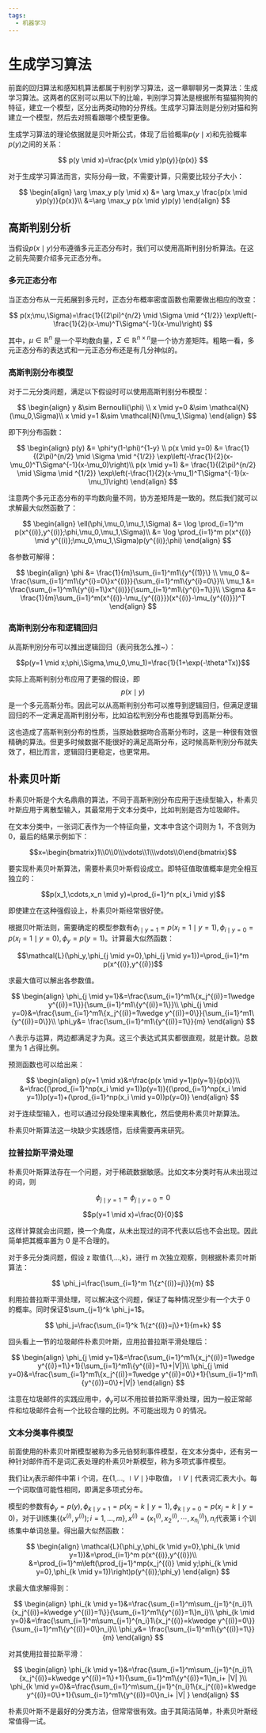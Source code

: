 ```yaml
---
tags:
  - 机器学习
---
```


# 生成学习算法

前面的回归算法和感知机算法都属于判别学习算法，这一章聊聊另一类算法：生成学习算法。这两者的区别可以用以下的比喻，判别学习算法是根据所有猫猫狗狗的特征，建立一个模型，区分出两类动物的分界线。生成学习算法则是分别对猫和狗建立一个模型，然后去对照看跟哪个模型更像。

生成学习算法的理论依据就是贝叶斯公式，体现了后验概率$p({y \mid x})$和先验概率$p(y)$之间的关系：

$$
p(y \mid x)=\frac{p(x \mid y)p(y)}{p(x)}
$$

对于生成学习算法而言，实际分母一致，不需要计算，只需要比较分子大小：

$$
\begin{align}
\arg \max_y p(y \mid x) &= \arg \max_y \frac{p(x \mid y)p(y)}{p(x)}\\
&=\arg \max_y p(x \mid y)p(y)
\end{align}
$$

## 高斯判别分析

当假设$p(x \mid y)$分布遵循多元正态分布时，我们可以使用高斯判别分析算法。在这之前先简要介绍多元正态分布。

### 多元正态分布

当正态分布从一元拓展到多元时，正态分布概率密度函数也需要做出相应的改变：

$$
p(x;\mu,\Sigma)=\frac{1}{(2\pi)^{n/2} \mid  \Sigma  \mid ^{1/2}} \exp\left(-\frac{1}{2}(x-\mu)^T\Sigma^{-1}(x-\mu)\right)
$$

其中，$\mu \in \mathbb{R}^n$ 是一个平均数向量，$\Sigma \in \mathbb{R}^{n\times n}$是一个协方差矩阵。粗略一看，多元正态分布的表达式和一元正态分布还是有几分神似的。

### 高斯判别分布模型

对于二元分类问题，满足以下假设时可以使用高斯判别分布模型：

$$
\begin{align}
y &\sim Bernoulli(\phi) \\
x \mid y=0 &\sim \mathcal{N}(\mu_0,\Sigma)\\
x \mid y=1 &\sim \mathcal{N}(\mu_1,\Sigma)
\end{align}
$$

即下列分布函数：

$$
\begin{align}
p(y) &= \phi^y(1-\phi)^{1-y} \\
p(x \mid y=0) &= \frac{1}{(2\pi)^{n/2} \mid  \Sigma  \mid ^{1/2}} \exp\left(-\frac{1}{2}(x-\mu_0)^T\Sigma^{-1}(x-\mu_0)\right)\\
p(x \mid y=1) &= \frac{1}{(2\pi)^{n/2} \mid  \Sigma  \mid ^{1/2}} \exp\left(-\frac{1}{2}(x-\mu_1)^T\Sigma^{-1}(x-\mu_1)\right)
\end{align}
$$

注意两个多元正态分布的平均数向量不同，协方差矩阵是一致的。然后我们就可以求解最大似然函数了：

$$
\begin{align}
\ell(\phi,\mu_0,\mu_1,\Sigma) &= \log \prod_{i=1}^m p(x^{(i)},y^{(i)};\phi,\mu_0,\mu_1,\Sigma)\\
&= \log \prod_{i=1}^m p(x^{(i)} \mid y^{(i)};\mu_0,\mu_1,\Sigma)p(y^{(i)};\phi)
\end{align}
$$

各参数可解得：

$$
\begin{align}
\phi &= \frac{1}{m}\sum_{i=1}^m1\{y^{(1)}\} \\
\mu_0 &= \frac{\sum_{i=1}^m1\{y^{i}=0\}x^{(i)}}{\sum_{i=1}^m1\{y^{i}=0\}}\\
\mu_1 &= \frac{\sum_{i=1}^m1\{y^{i}=1\}x^{(i)}}{\sum_{i=1}^m1\{y^{i}=1\}}\\
\Sigma &= \frac{1}{m}\sum_{i=1}^m(x^{(i)}-\mu_{y^{(i)}})(x^{(i)}-\mu_{y^{(i)}})^T
\end{align}
$$

### 高斯判别分布和逻辑回归

从高斯判别分布可以推出逻辑回归（表问我怎么推~）：

$$p(y=1 \mid x;\phi,\Sigma,\mu_0,\mu_1)=\frac{1}{1+\exp(-\theta^Tx)}$$

实际上高斯判别分布应用了更强的假设，即$$p(x \mid y)$$是一个多元高斯分布。因此可以从高斯判别分布可以推导到逻辑回归，但满足逻辑回归的不一定满足高斯判别分布，比如泊松判别分布也能推导到高斯分布。

这也造成了高斯判别分布的性质，当原始数据吻合高斯分布时，这是一种很有效很精确的算法。但更多时候数据不能很好的满足高斯分布，这时候高斯判别分布就失效了，相比而言，逻辑回归更稳定，也更常用。

## 朴素贝叶斯

朴素贝叶斯是个大名鼎鼎的算法，不同于高斯判别分布应用于连续型输入，朴素贝叶斯应用于离散型输入，其最常用于文本分类中，比如判别是否为垃圾邮件。

在文本分类中，一张词汇表作为一个特征向量，文本中含这个词则为 1，不含则为 0，最后的结果示例如下：

$$x=\begin{bmatrix}1\\0\\0\\\vdots\\1\\\vdots\\0\end{bmatrix}$$

要实现朴素贝叶斯算法，需要朴素贝叶斯假设成立。即特征值取值概率是完全相互独立的：

$$p(x_1,\cdots,x_n \mid y)=\prod_{i=1}^n p(x_i \mid y)$$

即使建立在这种强假设上，朴素贝叶斯经常很好使。

根据贝叶斯法则，需要确定的模型参数有$\phi_{i \mid y=1}=p(x_i=1 \mid y=1),\phi_{i \mid y=0}=p(x_i=1 \mid y=0),\phi_y=p(y=1)$。计算最大似然函数：

$$\mathcal{L}(\phi_y,\phi_{j \mid y=0},\phi_{j \mid y=1})=\prod_{i=1}^m p(x^{(i)},y^{(i)})$$

求最大值可以解出各参数值。

$$
\begin{align}
\phi_{j \mid y=1}&=\frac{\sum_{i=1}^m1\{x_j^{(i)}=1\wedge y^{(i)}=1\}}{\sum_{i=1}^m1\{y^{(i)}=1\}}\\
\phi_{j \mid y=0}&=\frac{\sum_{i=1}^m1\{x_j^{(i)}=1\wedge y^{(i)}=0\}}{\sum_{i=1}^m1\{y^{(i)}=0\}}\\
\phi_y&= \frac{\sum_{i=1}^m1\{y^{(i)}=1\}}{m}
\end{align}
$$

$\wedge$表示与运算，两边都满足才为真。这三个表达式其实都很直观，就是计数。总数里为 1 占得比例。

预测函数也可以给出来：

$$
\begin{align}
p(y=1 \mid x)&=\frac{p(x \mid y=1)p(y=1)}{p(x)}\\
&=\frac{(\prod_{i=1}^np(x_i \mid y=1))p(y=1)}{(\prod_{i=1}^np(x_i \mid y=1))p(y=1)+(\prod_{i=1}^np(x_i \mid y=0))p(y=0)}
\end{align}
$$

对于连续型输入，也可以通过分段处理来离散化，然后使用朴素贝叶斯算法。

朴素贝叶斯算法这一块缺少实践感悟，后续需要再来研究。

### 拉普拉斯平滑处理

朴素贝叶斯算法存在一个问题，对于稀疏数据敏感。比如文本分类时有从未出现过的词，则

$$
\phi_{j \mid y=1}=\phi_{j \mid y=0}=0
$$

$$p(y=1 \mid x)=\frac{0}{0}$$

这样计算就会出问题，换一个角度，从未出现过的词不代表以后也不会出现。因此简单把其概率置为 0 是不合理的。

对于多元分类问题，假设 z 取值{1,...,k}，进行 m 次独立观察，则根据朴素贝叶斯算法：

$$
\phi_j=\frac{\sum_{i=1}^m 1\{z^{(i)}=j\}}{m}
$$

利用拉普拉斯平滑处理，可以解决这个问题，保证了每种情况至少有一个大于 0 的概率。同时保证$\sum_{j=1}^k \phi_j=1$。

$$
\phi_j=\frac{\sum_{i=1}^k 1\{z^{(i)}=j\}+1}{m+k}
$$

回头看上一节的垃圾邮件朴素贝叶斯，应用拉普拉斯平滑处理后：

$$
\begin{align}
\phi_{j \mid y=1}&=\frac{\sum_{i=1}^m1\{x_j^{(i)}=1\wedge y^{(i)}=1\}+1}{\sum_{i=1}^m1\{y^{(i)}=1\}+|V|}\\
\phi_{j \mid y=0}&=\frac{\sum_{i=1}^m1\{x_j^{(i)}=1\wedge y^{(i)}=0\}+1}{\sum_{i=1}^m1\{y^{(i)}=0\}+|V|}
\end{align}
$$

注意在垃圾邮件的实践应用中，$\phi_y$可以不用拉普拉斯平滑处理，因为一般正常邮件和垃圾邮件会有一个比较合理的比例。不可能出现为 0 的情况。

### 文本分类事件模型

前面使用的朴素贝叶斯模型被称为多元伯努利事件模型，在文本分类中，还有另一种针对邮件而不是词汇表处理的朴素贝叶斯模型，称为多项式事件模型。

我们让$x_i​$表示邮件中第 i 个词，在{1,..., $\mid V \mid ​$}中取值，$\mid V \mid ​$ 代表词汇表大小。每一个词取值可能性相同，即满足多项式分布。

模型的参数有$\phi_y=p(y),\phi_{k \mid y=1}=p(x_j=k \mid y=1),\phi_{k \mid y=0}=p(x_j=k \mid y=0)$，对于训练集$\{(x^{(i)},y^{(i)});i=1,...,m\}, x^{(i)}=(x_1^{(i)},x_2^{(i)},\cdots,x_{n_i}^{(i)}),n_i$代表第 i 个训练集中单词总量。得出最大似然函数：

$$
\begin{align}
\mathcal{L}(\phi_y,\phi_{k \mid y=0},\phi_{k \mid y=1})&=\prod_{i=1}^m p(x^{(i)},y^{(i)})\\
&=\prod_{i=1}^m\left(\prod_{j=1}^mp(x_j^{(i)} \mid y;\phi_{k \mid y=0},\phi_{k \mid y=1})\right)p(y^{(i)};\phi_y)
\end{align}
$$

求最大值求解得到：

$$
\begin{align}
\phi_{k \mid y=1}&=\frac{\sum_{i=1}^m\sum_{j=1}^{n_i}1\{x_j^{(i)}=k\wedge y^{(i)}=1\}}{\sum_{i=1}^m1\{y^{(i)}=1\}n_i}\\
\phi_{k \mid y=0}&=\frac{\sum_{i=1}^m\sum_{j=1}^{n_i}1\{x_j^{(i)}=k\wedge y^{(i)}=0\}}{\sum_{i=1}^m1\{y^{(i)}=0\}n_i}\\
\phi_y&= \frac{\sum_{i=1}^m1\{y^{(i)}=1\}}{m}
\end{align}
$$

对其使用拉普拉斯平滑：

$$
\begin{align}
\phi_{k \mid y=1}&=\frac{\sum_{i=1}^m\sum_{j=1}^{n_i}1\{x_j^{(i)}=k\wedge y^{(i)}=1\}+1}{\sum_{i=1}^m1\{y^{(i)}=1\}n_i+ |V| }\\
\phi_{k \mid y=0}&=\frac{\sum_{i=1}^m\sum_{j=1}^{n_i}1\{x_j^{(i)}=k\wedge y^{(i)}=0\}+1}{\sum_{i=1}^m1\{y^{(i)}=0\}n_i+ |V| }
\end{align}
$$

朴素贝叶斯不是最好的分类方法，但常常很有效。由于其简洁简单，朴素贝叶斯经常值得一试。
